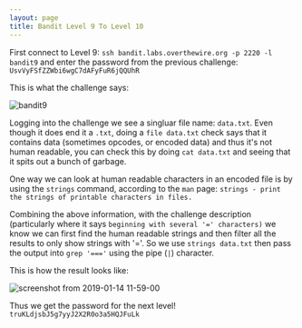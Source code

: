 ```yaml
---
layout: page
title: Bandit Level 9 To Level 10
---
```


First connect to Level 9: ```ssh bandit.labs.overthewire.org -p 2220 -l bandit9``` and enter the password from the previous challenge: ```UsvVyFSfZZWbi6wgC7dAFyFuR6jQQUhR```

This is what the challenge says:

![bandit9](https://user-images.githubusercontent.com/41026969/51123993-3b3b3480-17eb-11e9-9d8d-5df271cfc386.png)

Logging into the challenge we see a singluar file name: ```data.txt```. Even though it does end it a ```.txt```, doing a ```file data.txt``` check says that it contains data (sometimes opcodes, or encoded data) and thus it's not human readable, you can check this by doing ```cat data.txt``` and seeing that it spits out a bunch of garbage. 

One way we can look at human readable characters in an encoded file is by using the ```strings``` command, according to the ```man``` page: ```strings - print the strings of printable characters in files.```

Combining the above information, with the challenge description (particularly where it says ```beginning with several '=' characters)``` we know we can first find the human readable strings and then filter all the results to only show strings with '='. So we use ```strings data.txt``` then pass the output into ```grep '==='``` using the pipe (```|```) character.

This is how the result looks like:

![screenshot from 2019-01-14 11-59-00](https://user-images.githubusercontent.com/41026969/51127590-d20bef00-17f3-11e9-8b56-a6096c6da1c3.png)

Thus we get the password for the next level!
```truKLdjsbJ5g7yyJ2X2R0o3a5HQJFuLk```